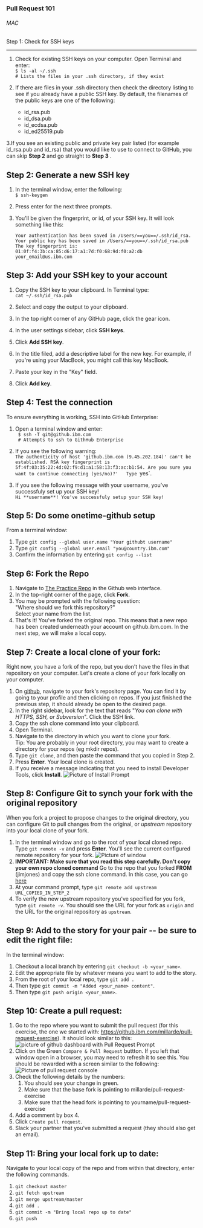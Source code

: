 ### Pull Request 101

###### MAC
Step 1: Check for SSH keys

---
1. Check for existing SSH keys on your computer. Open Terminal and enter:  
`$ ls -al ~/.ssh`  
`# Lists the files in your .ssh directory, if they exist`
        
2. If there are files in your .ssh directory then check the directory listing to see if you already have a public SSH key. By default, the filenames of the public keys are one of the following:

       
	- id_rsa.pub
	- id_dsa.pub
	- id_ecdsa.pub
	- id_ed25519.pub

3.If you see an existing public and private key pair listed (for example id_rsa.pub and id_rsa) that you would like to use to connect to GitHub, you can skip **Step 2** and go straight to **Step 3** .

            
Step 2: Generate a new SSH key
---
1. In the terminal window, enter the following:  
`$ ssh-keygen`

2. Press enter for the next three prompts.

3. You'll be given the fingerprint, or id, of  your SSH key.  It will look something like this:  

    `Your authentication has been saved in /Users/==you==/.ssh/id_rsa.`  
    `Your public key has been saved in /Users/==you==/.ssh/id_rsa.pub`  
    `The key fingerprint is:`  
    `01:0f:f4:3b:ca:85:d6:17:a1:7d:f0:68:9d:f0:a2:db your_email@us.ibm.com`

Step 3: Add your SSH key to your account
---
1. Copy the SSH key to your clipboard. In Terminal type:  
`cat ~/.ssh/id_rsa.pub`

2. Select and copy the output to your clipboard.

3. In the top right corner of any GitHub page, click the gear icon.

4. In the user settings sidebar, click **SSH keys**.

5. Click **Add SSH key**.

6. In the title filed, add a descriptive label for the new key. For example, if you're using your MacBook, you might call this key MacBook.

7. Paste your key in the "Key" field.

8. Click **Add key**.

Step 4: Test the connection
---
To ensure everything is working, SSH into GitHub Enterprise:

1. Open a terminal window and enter:  
    ` $ ssh -T git@github.ibm.com`  
    ` # Attempts to ssh to GithHub Enterprise`

2. If you see the following warning:  
    `The authenticity of host 'github.ibm.com (9.45.202.184)' can't be established.
    RSA key fingerprint is 5f:4f:03:35:22:4d:02:f9:d1:a1:58:13:f3:ac:b1:54.
    Are you sure you want to continue connecting (yes/no)?'  
Type `yes`.

3. If you see the following message with your username, you've successfuly set up your SSH key!  
    `Hi **username**! You've successfuly setup your SSH key!`

Step 5: Do some onetime-github setup
---
From a terminal window:

1. Type `git config --global user.name "Your githubt username"`
2. Type `git config --global user.email "you@country.ibm.com"`
3. Confirm the information by entering `git config --list`

Step 6: Fork the Repo
---
1. Navigate to [The Practice Repo](https://github.ibm.com/millarde/pull-request-exercise) in the Github web interface.
2. In the top-right corner of the page, click **Fork**.
3. You may be prompted with the following question:  
    "Where should we fork this repository?"  
    Select your name from the list. 
4. That's it!  You've forked the original repo. This means that a new repo has been created underneath your account on github.ibm.com.  In the next step, we will make a local copy.

Step 7:  Create a local clone of your fork:
---
Right now, you have a fork of the repo, but you don't have the files in that repository on your computer.  Let's create a  clone of your fork locally on your computer.

1. On [github](https://github.ibm.com), navigate to your fork's repository page.  You can find it by going to your profile and then clicking on repos. If you just finished the previous step, it should already be open to the desired page.
2. In the right sidebar, look for the text that reads "*You can clone with HTTPS, SSH, or Subversion*". Click the SSH link.
3. Copy the ssh clone command into your clipboard.
3. Open Terminal.
4. Navigate to the directory in which you want to clone your fork.  
    Tip: You are probably in your root directory, you may want to create a directory for your repos (eg mkdir repos).
5. Type `git clone`, and then paste the command that you copied in Step 2.
6. Press **Enter**. Your local clone is created.
7. If you receive a message indicating that you need to install Developer Tools, click **Install**.
![Picture of Install Prompt](/images/commandLineDevTools.png)

Step 8: Configure Git to synch your fork with the original repository
---
When you fork a project to propose changes to the original directory, you can configure Git to pull changes from the original, or *upstream* repository into your local clone of your fork.

1. In the terminal window and go to the root of your local cloned repo.  Type `git remote -v` and press **Enter**. You'll see the current configured remote repository for your fork.
![Picture of window](/images/gitRemote.png)
2. **IMPORTANT: Make sure that you read this step carefully.  Don't copy your own repo cloned command** 
Go to the repo that you forked **FROM** (jimjones) and copy the ssh clone command.  In this case, you can go [here](https://github.ibm.com/jimjones/devops_learning_repo)
3. At your command prompt, type `git remote add upstream URL_COPIED_IN_STEP_2`
4. To verify the new upstream repository you've specified for you fork, type `git remote -v`.  You should see the URL for your fork as `origin` and the URL for the original repository as `upstream`.

Step 9:  Add to the story for your pair -- be sure to edit the right file:
---
In the terminal window:  
1. Checkout a local branch by entering `git checkout -b <your_name>`.  
2. Edit the appropriate file by whatever means you want to add to the story.  
3. From the root of your local repo, type `git add .`  
4. Then type `git commit -m "Added <your_name> content"`.  
5. Then type `git push origin <your_name>`.  

Step 10: Create a pull request:
---
1. Go to the repo where you want to submit the pull request (for this exercise, the one we started with: https://github.ibm.com/millarde/pull-request-exercise). It should look similar to this:
![picture of github dashboard with Pull Request Prompt](/images/pullRequest.png)  
2. Click on the Green `Compare & Pull Request` buttton. If you left that window open in a browser, you may need to refresh it to see this. You should be rewarded with a screen similar to the following:
![Picture of pull request console](/images/openPullRequest.png)  
3. Check the following details by the numbers:  
    1. You should see your change in green.  
    2. Make sure that the base fork is pointing to millarde/pull-request-exercise
    3. Make sure that the head fork is pointing to yourname/pull-request-exercise
4. Add a comment by box 4.  
5. Click `Create pull request`.  
6. Slack your partner that you've submitted a request (they should also get an email).  

Step 11: Bring your local fork up to date:
---

Navigate to your local copy of the repo and from within that directory, enter the following commands.

1. `git checkout master`  
2. `git fetch upstream`  
3. `git merge upstream/master`  
4. `git add .`  
5. `git commit -m "Bring local repo up to date"`  
6. `git push`  

